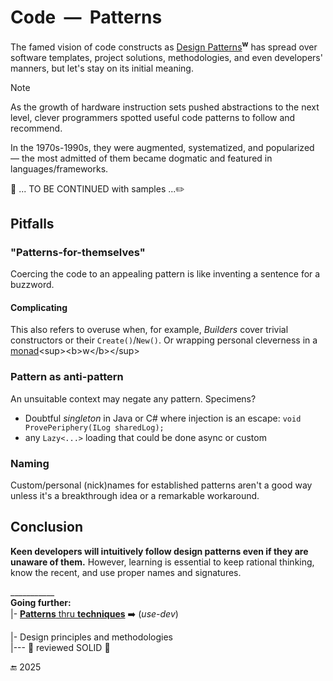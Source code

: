 # Code &nbsp;&mdash;&nbsp; Patterns

The famed vision of code constructs as [Design Patterns](https://en.wikipedia.org/wiki/Design_Patterns)<sup><b>w</b></sup> has spread over software templates, project solutions, methodologies, and even developers' manners, but let's stay on its initial meaning.

> [!NOTE]
> As the growth of hardware instruction sets pushed abstractions to the next level, clever programmers spotted useful code patterns to follow and recommend.
> 
> In the 1970s-1990s, they were augmented, systematized, and popularized &mdash; the most admitted of them became dogmatic and featured in languages/frameworks.

:construction: ... TO BE CONTINUED with samples ...:pencil2:

## Pitfalls

### "Patterns-for-themselves"

Coercing the code to an appealing pattern is like inventing a sentence for a buzzword. 

#### Complicating

This also refers to overuse when, for example,  _Builders_ cover trivial constructors or their  `Create()`/`New()`. Or wrapping personal cleverness in a [monad](https://en.wikipedia.org/wiki/Monad_(functional_programming))<sup><b>w</b></sup>

### Pattern as anti-pattern

An unsuitable context may negate any pattern. Specimens? 

- Doubtful _singleton_ in Java or C# where injection is an escape: `void ProvePeriphery(ILog sharedLog);`
- any `Lazy<...>` loading that could be done async or custom

### Naming

Custom/personal (nick)names for established patterns aren't a good way unless it's a breakthrough idea or a remarkable workaround.

## Conclusion

**Keen developers will intuitively follow design patterns even if they are unaware of them.** However, learning is essential to keep rational thinking, know the recent, and use proper names and signatures.

\___________\
**Going further:**\
|- [**Patterns** thru **techniques**](https://github.com/Kyriosity/use-dev/tree/main/README+/techniques) ➡️ (_use-dev_)

|- Design principles and methodologies\
|--- 🚧 reviewed SOLID 🚧

🔚 2025
